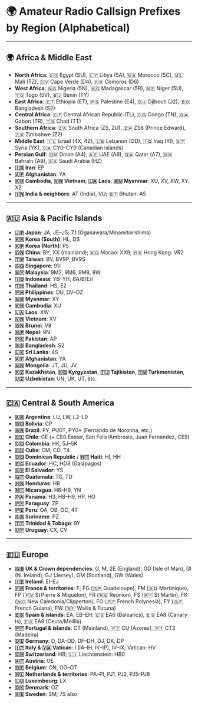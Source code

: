 # 🌍 Amateur Radio Callsign Prefixes by Region (Alphabetical)

---

## 🌍 Africa & Middle East

- **North Africa**: 🇪🇬 Egypt (SU), 🇱🇾 Libya (5A), 🇲🇦 Morocco (5C), 🇲🇱 Mali (TZ), 🇨🇻 Cape Verde (D4), 🇰🇲 Comoros (D6)  
- **West Africa**: 🇳🇬 Nigeria (5N), 🇲🇬 Madagascar (5R), 🇳🇪 Niger (5U), 🇹🇬 Togo (5V), 🇧🇯 Benin (TY)  
- **East Africa**: 🇪🇹 Ethiopia (ET), 🇵🇸 Palestine (E4), 🇩🇯 Djibouti (J2), 🇧🇩 Bangladesh (S2)  
- **Central Africa**: 🇨🇫 Central African Republic (TL), 🇨🇬 Congo (TN), 🇬🇦 Gabon (TR), 🇹🇩 Chad (TT)  
- **Southern Africa**: 🇿🇦 South Africa (ZS, ZU), 🇿🇦 ZS8 (Prince Edward), 🇿🇼 Zimbabwe (Z2)  
- **Middle East**: 🇮🇱 Israel (4X, 4Z), 🇱🇧 Lebanon (OD), 🇮🇶 Iraq (YI), 🇸🇾 Syria (YK), 🇨🇦 CY0–CY9 (Canadian islands)  
- **Persian Gulf**: 🇴🇲 Oman (A4), 🇦🇪 UAE (A6), 🇶🇦 Qatar (A7), 🇧🇭 Bahrain (A9), 🇸🇦 Saudi Arabia (HZ)  
- **🇮🇷 Iran**: EP  
- **🇦🇫 Afghanistan**: YA  
- **🇰🇭 Cambodia**, **🇻🇳 Vietnam**, **🇱🇦 Laos**, **🇲🇲 Myanmar**: XU, XV, XW, XY, XZ  
- **🇮🇳 India & neighbors**: AT (India), VU; 🇧🇹 Bhutan: A5

---

## 🇦🇺 Asia & Pacific Islands

- **🇯🇵 Japan**: JA, JE–JS; 7J (Ogasawara/Minamitorishima)  
- **🇰🇷 Korea (South)**: HL, DS  
- **🇰🇵 Korea (North)**: P5  
- **🇨🇳 China**: BY, XX (mainland); 🇲🇴 Macao: XX9; 🇭🇰 Hong Kong: VR2  
- **🇹🇼 Taiwan**: BV, BV9P, BV9S  
- **🇸🇬 Singapore**: 9V  
- **🇲🇾 Malaysia**: 9M2, 9M6, 9M8, 9W  
- **🇮🇩 Indonesia**: YB–YH, 8A/B/E/I  
- **🇹🇭 Thailand**: HS, E2  
- **🇵🇭 Philippines**: DU, DV–DZ  
- **🇲🇲 Myanmar**: XY  
- **🇰🇭 Cambodia**: XU  
- **🇱🇦 Laos**: XW  
- **🇻🇳 Vietnam**: XV  
- **🇧🇳 Brunei**: V8  
- **🇳🇵 Nepal**: 9N  
- **🇵🇰 Pakistan**: AP  
- **🇧🇩 Bangladesh**: S2  
- **🇱🇰 Sri Lanka**: 4S  
- **🇦🇫 Afghanistan**: YA  
- **🇲🇳 Mongolia**: JT, JU, JV  
- **🇰🇿 Kazakhstan**, **🇰🇬 Kyrgyzstan**, **🇹🇯 Tajikistan**, **🇹🇲 Turkmenistan**, **🇺🇿 Uzbekistan**: UN, UK, UT, etc.

---

## 🇨🇦 Central & South America

- **🇦🇷 Argentina**: LU, LW, L2–L9  
- **🇧🇴 Bolivia**: CP  
- **🇧🇷 Brazil**: PY, PU0T, PY0* (Fernando de Noronha, etc.)  
- **🇨🇱 Chile**: CE (+ CE0 Easter, San Felix/Ambrosio, Juan Fernandez, CE9)  
- **🇨🇴 Colombia**: HK, 5J–5K  
- **🇨🇺 Cuba**: CM, CO, T4  
- **🇩🇴 Dominican Republic** / **🇭🇹 Haiti**: HI, HH  
- **🇪🇨 Ecuador**: HC, HD8 (Galápagos)  
- **🇸🇻 El Salvador**: YS  
- **🇬🇹 Guatemala**: TG, TD  
- **🇭🇳 Honduras**: HR  
- **🇳🇮 Nicaragua**: H6–H9, YN  
- **🇵🇦 Panama**: H3, H8–H9, HP, HO  
- **🇵🇾 Paraguay**: ZP  
- **🇵🇪 Peru**: OA, OB, OC, 4T  
- **🇸🇷 Suriname**: PZ  
- **🇹🇹 Trinidad & Tobago**: 9Y  
- **🇺🇾 Uruguay**: CX, CV

---

## 🇪🇺 Europe

- **🇬🇧 UK & Crown dependencies**: G, M, 2E (England); GD (Isle of Man), GI (N. Ireland), GJ (Jersey), GM (Scotland), GW (Wales)  
- **🇮🇪 Ireland**: EI–EJ  
- **🇫🇷 France & territories**: F; FG (🇬🇵 Guadeloupe), FM (🇲🇶 Martinique), FP (🇵🇲 St Pierre & Miquelon), FR (🇷🇪 Reunion), FS (🇲🇫 St Martin), FK (🇳🇨 New Caledonia/Clipperton), FO (🇵🇫 French Polynesia), FY (🇬🇫 French Guiana), FW (🇼🇫 Wallis & Futuna)  
- **🇪🇸 Spain & islands**: EA, EB–EH; 🇪🇸 EA6 (Balearics), 🇪🇸 EA8 (Canary Is), 🇪🇸 EA9 (Ceuta/Melilla)  
- **🇵🇹 Portugal & islands**: CT (Mainland), 🇵🇹 CU (Azores), 🇵🇹 CT3 (Madeira)  
- **🇩🇪 Germany**: D, DA–DD, DF–DH, DJ, DK, DP  
- **🇮🇹 Italy & 🇻🇦 Vatican**: I (IA–IH, IK–IP), IV–IX; Vatican: HV  
- **🇨🇭 Switzerland**: HB; 🇱🇮 Liechtenstein: HB0  
- **🇦🇹 Austria**: OE  
- **🇧🇪 Belgium**: ON, OO–OT  
- **🇳🇱 Netherlands & territories**: PA–PI, PJ1, PJ2, PJ5–PJ8  
- **🇱🇺 Luxembourg**: LX  
- **🇩🇰 Denmark**: OZ  
- **🇸🇪 Sweden**: SM; 7S also
